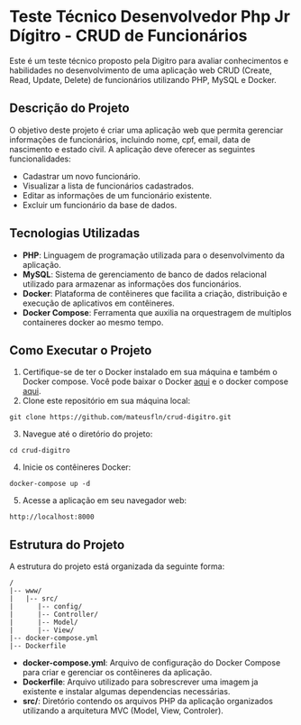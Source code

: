 # Teste Técnico Desenvolvedor Php Jr Dígitro - CRUD de Funcionários

Este é um teste técnico proposto pela Digitro para avaliar conhecimentos e habilidades no desenvolvimento de uma aplicação web CRUD (Create, Read, Update, Delete) de funcionários utilizando PHP, MySQL e Docker.

## Descrição do Projeto

O objetivo deste projeto é criar uma aplicação web que permita gerenciar informações de funcionários, incluindo nome, cpf, email, data de nascimento e estado civil. A aplicação deve oferecer as seguintes funcionalidades:

- Cadastrar um novo funcionário.
- Visualizar a lista de funcionários cadastrados.
- Editar as informações de um funcionário existente.
- Excluir um funcionário da base de dados.

## Tecnologias Utilizadas

- **PHP**: Linguagem de programação utilizada para o desenvolvimento da aplicação.
- **MySQL**: Sistema de gerenciamento de banco de dados relacional utilizado para armazenar as informações dos funcionários.
- **Docker**: Plataforma de contêineres que facilita a criação, distribuição e execução de aplicativos em contêineres.
- **Docker Compose**: Ferramenta que auxilia na orquestragem de multiplos containeres docker ao mesmo tempo.

## Como Executar o Projeto

1. Certifique-se de ter o Docker instalado em sua máquina e também o Docker compose. Você pode baixar o Docker [aqui](https://www.docker.com/get-started) e o docker compose [aqui](https://docs.docker.com/compose/install/).
2. Clone este repositório em sua máquina local:

```
git clone https://github.com/mateusfln/crud-digitro.git
```

3. Navegue até o diretório do projeto:

```
cd crud-digitro
```

4. Inicie os contêineres Docker:

```
docker-compose up -d
```

5. Acesse a aplicação em seu navegador web:

```
http://localhost:8000
```

## Estrutura do Projeto

A estrutura do projeto está organizada da seguinte forma:

```
/
|-- www/
|   |-- src/
|      |-- config/
|      |-- Controller/
|      |-- Model/
|      |-- View/
|-- docker-compose.yml
|-- Dockerfile
```

- **docker-compose.yml**: Arquivo de configuração do Docker Compose para criar e gerenciar os contêineres da aplicação.
- **Dockerfile**: Arquivo utilizado para sobrescrever uma imagem ja existente e instalar algumas dependencias necessárias.
- **src/**: Diretório contendo os arquivos PHP da aplicação organizados utilizando a arquitetura MVC (Model, View, Controler).
